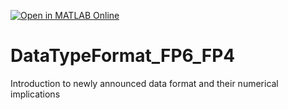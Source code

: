 [![Open in MATLAB Online](https://www.mathworks.com/images/responsive/global/open-in-matlab-online.svg)](https://matlab.mathworks.com/open/github/v1?repo=Brenda-MW/DataTypeFormat_FP6_FP4)

# DataTypeFormat_FP6_FP4
Introduction to newly announced data format and their numerical implications

